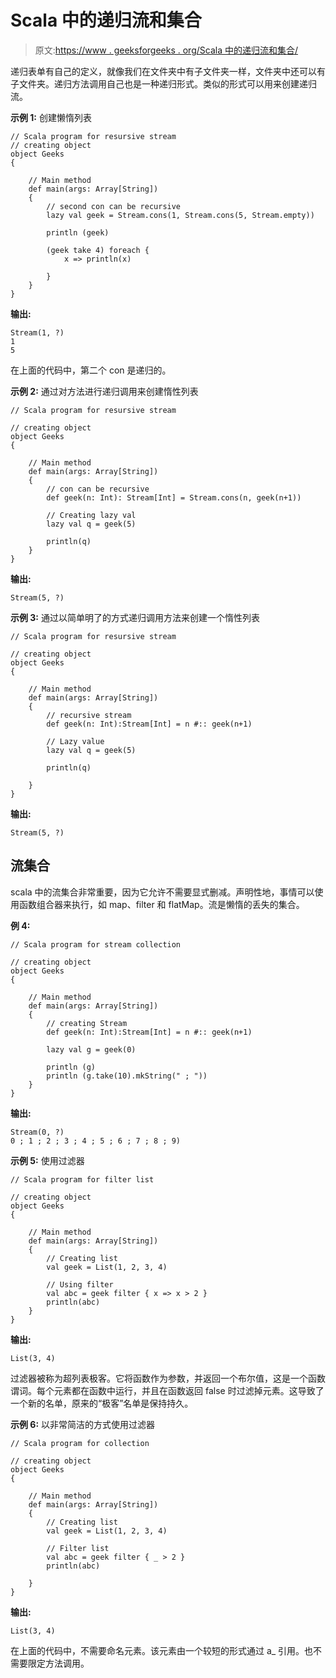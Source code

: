# Scala 中的递归流和集合

> 原文:[https://www . geeksforgeeks . org/Scala 中的递归流和集合/](https://www.geeksforgeeks.org/recursive-streams-and-collection-in-scala/)

递归表单有自己的定义，就像我们在文件夹中有子文件夹一样，文件夹中还可以有子文件夹。递归方法调用自己也是一种递归形式。类似的形式可以用来创建递归流。

**示例 1:** 创建懒惰列表

```
// Scala program for resursive stream
// creating object 
object Geeks 
{ 

    // Main method 
    def main(args: Array[String]) 
    { 
        // second con can be recursive
        lazy val geek = Stream.cons(1, Stream.cons(5, Stream.empty))

        println (geek)

        (geek take 4) foreach {
            x => println(x)

        } 
    } 
} 
```

**输出:**

```
Stream(1, ?)
1
5

```

在上面的代码中，第二个 con 是递归的。

**示例 2:** 通过对方法进行递归调用来创建惰性列表

```
// Scala program for resursive stream

// creating object 
object Geeks 
{ 

    // Main method 
    def main(args: Array[String]) 
    { 
        // con can be recursive
        def geek(n: Int): Stream[Int] = Stream.cons(n, geek(n+1))

        // Creating lazy val
        lazy val q = geek(5)

        println(q) 
    } 
} 
```

**输出:**

```
Stream(5, ?)
```

**示例 3:** 通过以简单明了的方式递归调用方法来创建一个惰性列表

```
// Scala program for resursive stream

// creating object 
object Geeks 
{ 

    // Main method 
    def main(args: Array[String]) 
    { 
        // recursive stream
        def geek(n: Int):Stream[Int] = n #:: geek(n+1)

        // Lazy value
        lazy val q = geek(5)

        println(q)

    } 
} 
```

**输出:**

```
Stream(5, ?)
```

## 流集合

scala 中的流集合非常重要，因为它允许不需要显式删减。声明性地，事情可以使用函数组合器来执行，如 map、filter 和 flatMap。流是懒惰的丢失的集合。

**例 4:**

```
// Scala program for stream collection

// creating object 
object Geeks 
{ 

    // Main method 
    def main(args: Array[String]) 
    { 
        // creating Stream
        def geek(n: Int):Stream[Int] = n #:: geek(n+1)

        lazy val g = geek(0)

        println (g)
        println (g.take(10).mkString(" ; "))
    } 
} 
```

**输出:**

```
Stream(0, ?)
0 ; 1 ; 2 ; 3 ; 4 ; 5 ; 6 ; 7 ; 8 ; 9)

```

**示例 5:** 使用过滤器

```
// Scala program for filter list

// creating object 
object Geeks 
{ 

    // Main method 
    def main(args: Array[String]) 
    { 
        // Creating list
        val geek = List(1, 2, 3, 4)

        // Using filter
        val abc = geek filter { x => x > 2 }
        println(abc)
    } 
} 
```

**输出:**

```
List(3, 4)
```

过滤器被称为超列表极客。它将函数作为参数，并返回一个布尔值，这是一个函数谓词。每个元素都在函数中运行，并且在函数返回 false 时过滤掉元素。这导致了一个新的名单，原来的“极客”名单是保持持久。

**示例 6:** 以非常简洁的方式使用过滤器

```
// Scala program for collection

// creating object 
object Geeks 
{ 

    // Main method 
    def main(args: Array[String]) 
    { 
        // Creating list
        val geek = List(1, 2, 3, 4)

        // Filter list
        val abc = geek filter { _ > 2 }
        println(abc)

    } 
} 
```

**输出:**

```
List(3, 4)
```

在上面的代码中，不需要命名元素。该元素由一个较短的形式通过 a_ 引用。也不需要限定方法调用。